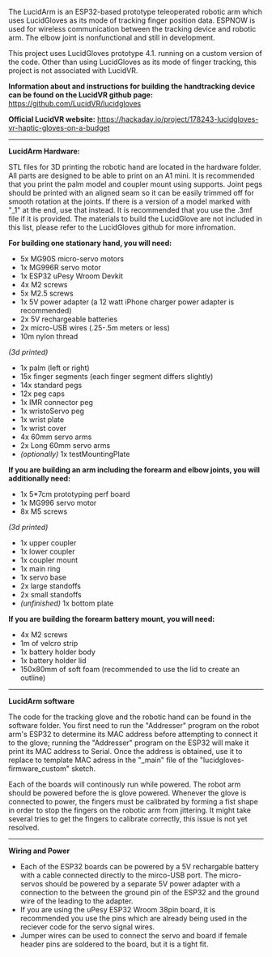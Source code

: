 The LucidArm is an ESP32-based prototype teleoperated robotic arm which uses LucidGloves as its mode of tracking finger position data. ESPNOW is used for wireless communication between the tracking device and robotic arm. The elbow joint is nonfunctional and still in development.

This project uses LucidGloves prototype 4.1. running on a custom version of the code. Other than using LucidGloves as its mode of finger tracking, this project is not associated with LucidVR. 

<b>Information about and instructions for building the handtracking device can be found on the LucidVR github page:</b>
https://github.com/LucidVR/lucidgloves

<b>Official LucidVR website:</b> https://hackaday.io/project/178243-lucidgloves-vr-haptic-gloves-on-a-budget

______________________________________________________________

<b>LucidArm Hardware:</b>

STL files for 3D printing the robotic hand are located in the hardware folder. All parts are designed to be able to print on an A1 mini. It is recommended that you print the palm model and coupler mount using supports.
Joint pegs should be printed with an aligned seam so it can be easily trimmed off for smooth rotation at the joints. If there is a version of a model marked with "_1" at the end, use that instead. It is recommended that you use the .3mf file if it is provided. The materials to build the LucidGlove are not included in this list, please refer to the LucidGloves github for more infromation.

<b>For building one stationary hand, you will need:</b>
* 5x MG90S micro-servo motors
* 1x MG996R servo motor
* 1x ESP32 uPesy Wroom Devkit
* 4x M2 screws
* 5x M2.5 screws
* 1x 5V power adapter (a 12 watt iPhone charger power adapter is recommended)
* 2x 5V rechargeable batteries
* 2x micro-USB wires (.25-.5m meters or less)
* 10m nylon thread
  
<i>(3d printed)</i>
* 1x palm (left or right)
* 15x finger segments (each finger segment differs slightly)
* 14x standard pegs
* 12x peg caps
* 1x IMR connector peg
* 1x wristoServo peg
* 1x wrist plate
* 1x wrist cover
* 4x 60mm servo arms
* 2x Long 60mm servo arms
* <i>(optionally)</i> 1x testMountingPlate

<b>If you are building an arm including the forearm and elbow joints, you will additionally need:</b>
* 1x 5*7cm prototyping perf board
* 1x MG996 servo motor
* 8x M5 screws
  
<i>(3d printed)</i>
* 1x upper coupler
* 1x lower coupler
* 1x coupler mount
* 1x main ring
* 1x servo base
* 2x large standoffs
* 2x small standoffs
* <i>(unfinished)</i> 1x bottom plate
 
<b>If you are building the forearm battery mount, you will need:</b>
* 4x M2 screws
* 1m of velcro strip
* 1x battery holder body
* 1x battery holder lid
* 150x80mm of soft foam (recommended to use the lid to create an outline)

______________________________________________________________
<b> LucidArm software </b>

The code for the tracking glove and the robotic hand can be found in the software folder. You first need to run the "Addresser" program on the robot arm's ESP32 to determine its MAC address before attempting to connect it to the glove; running the "Addresser" program on the ESP32 will make it print its MAC address to Serial. Once the address is
obtained, use it to replace to template MAC adress in the "_main" file of the "lucidgloves-firmware_custom" sketch.

Each of the boards will continously run while powered. The robot arm should be powered before the is glove powered. Whenever the glove is connected to power, the fingers must be calibrated by forming a fist shape in order to stop the fingers on the robotic arm from jittering.
It might take several tries to get the fingers to calibrate correctly, this issue is not yet resolved.

______________________________________________________________
<b> Wiring and Power </b>

* Each of the ESP32 boards can be powered by a 5V rechargable battery with a cable connected directly to the mirco-USB port. The micro-servos should be powered by a separate 5V power adapter with a connection to the between the ground pin of the ESP32 and the ground wire of the leading to the adapter.
* If you are using the uPesy ESP32 Wroom 38pin board, it is recommended you use the pins which are already being used in the reciever code for the servo signal wires.
* Jumper wires can be used to connect the servo and board if female header pins are soldered to the board, but it is a tight fit. 




